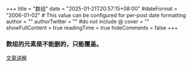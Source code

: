 +++
title = "数组"
date = "2025-01-21T20:57:15+08:00"
#dateFormat = "2006-01-02" # This value can be configured for per-post date formatting
author = ""
authorTwitter = "" #do not include @
cover = ""
showFullContent = true
readingTime = true
hideComments = false
+++

### 数组的元素是不能删的，只能覆盖。

[文章讲解](https://programmercarl.com/%E6%95%B0%E7%BB%84%E7%90%86%E8%AE%BA%E5%9F%BA%E7%A1%80.html)
